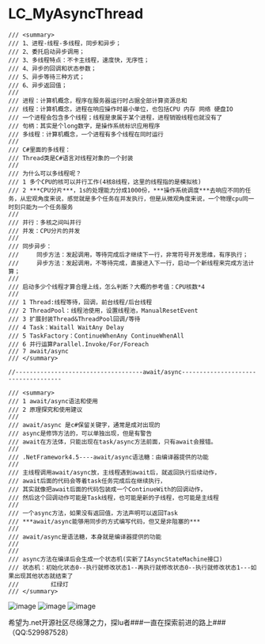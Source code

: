 # LC_MyAsyncThread
    /// <summary>
    /// 1、进程-线程-多线程，同步和异步；
    /// 2、委托启动异步调用；
    /// 3、多线程特点：不卡主线程，速度快，无序性；
    /// 4、异步的回调和状态参数；
    /// 5、异步等待三种方式；
    /// 6、异步返回值；
    /// 
    /// 进程：计算机概念，程序在服务器运行时占据全部计算资源总和
    /// 线程：计算机概念，进程在响应操作时最小单位，也包括CPU 内存 网络 硬盘IO
    /// 一个进程会包含多个线程；线程是隶属于某个进程，进程销毁线程也就没有了
    /// 句柄：其实是个long数字，是操作系统标识应用程序
    /// 多线程：计算机概念，一个进程有多个线程在同时运行
    /// 
    /// C#里面的多线程：
    /// Thread类是C#语言对线程对象的一个封装
    /// 
    /// 为什么可以多线程呢？
    /// 1 多个CPU的核可以并行工作(4核8线程，这里的线程指的是模拟核)
    /// 2 ***CPU分片***，1s的处理能力分成1000份，***操作系统调度***去响应不同的任务，从宏观角度来说，感觉就是多个任务在并发执行，但是从微观角度来说，一个物理cpu同一时刻只能为一个任务服务
    /// 
    /// 并行：多核之间叫并行
    /// 并发：CPU分片的并发
    /// 
    /// 同步异步：
    ///     同步方法：发起调用，等待完成后才继续下一行，非常符号开发思维，有序执行；
    ///     异步方法：发起调用，不等待完成，直接进入下一行，启动一个新线程来完成方法计算；
    /// 
    /// 启动多少个线程才算合理上线，怎么判断？大概的参考值：CPU核数*4
    /// 
    /// 1 Thread:线程等待，回调，前台线程/后台线程
    /// 2 ThreadPool：线程池使用，设置线程池，ManualResetEvent
    /// 3 扩展封装Thread&ThreadPool回调/等待
    /// 4 Task：Waitall WaitAny Delay
    /// 5 TaskFactory：ContinueWhenAny ContinueWhenAll
    /// 6 并行运算Parallel.Invoke/For/Foreach
    /// 7 await/async
    /// </summary>
    
    //------------------------------------await/async------------------------------------
    
    /// <summary>
    /// 1 await/async语法和使用
    /// 2 原理探究和使用建议
    /// 
    /// await/async 是c#保留关键字，通常是成对出现的
    /// async是修饰方法的，可以单独出现，但是有警告
    /// await在方法体，只能出现在task/async方法前面，只有await会报错。
    /// 
    /// .NetFramework4.5----await/async语法糖：由编译器提供的功能
    /// 
    /// 主线程调用await/async放，主线程遇到await后，就返回执行后续动作，
    /// await后面的代码会等着task任务完成后在继续执行，
    /// 其实就像把await后面的代码包装成一个ContinueWith的回调动作，
    /// 然后这个回调动作可能是Task线程，也可能是新的子线程，也可能是主线程
    /// 
    /// 一个async方法，如果没有返回值，方法声明可以返回Task
    /// ***await/async能够用同步的方式编写代码，但又是非阻塞的***
    /// 
    /// await/async是语法糖，本身就是编译器提供的功能
    /// 
    /// 
    /// async方法在编译后会生成一个状态机(实新了IAsyncStateMachine接口)
    /// 状态机：初始化状态0--执行就修改状态1--再执行就修改状态0--执行就修改状态1---如果出现其他状态就结束了
    ///         红绿灯
    /// </summary>

![image](https://user-images.githubusercontent.com/26539681/114360767-f825c280-9ba7-11eb-8282-787c62327a8d.png)
![image](https://user-images.githubusercontent.com/26539681/114360835-1095dd00-9ba8-11eb-9e9b-cad7ea0ceeb4.png)
![image](https://user-images.githubusercontent.com/26539681/114360891-20152600-9ba8-11eb-9bc9-6014090c65f3.png)


希望为.net开源社区尽绵薄之力，探lu者###一直在探索前进的路上###（QQ:529987528）
